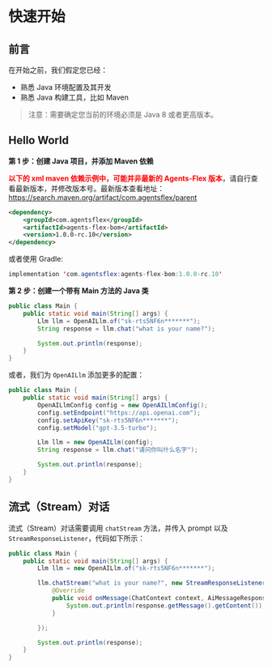 # 快速开始

## 前言

在开始之前，我们假定您已经：

- 熟悉 Java 环境配置及其开发
- 熟悉 Java 构建工具，比如 Maven

> 注意：需要确定您当前的环境必须是 Java 8 或者更高版本。

## Hello World

**第 1 步：创建 Java 项目，并添加 Maven 依赖**

<span style="color: red;">**以下的 xml maven 依赖示例中，可能并非最新的 Agents-Flex 版本**</span>，请自行查看最新版本，并修改版本号。最新版本查看地址：https://search.maven.org/artifact/com.agentsflex/parent

```xml
<dependency>
    <groupId>com.agentsflex</groupId>
    <artifactId>agents-flex-bom</artifactId>
    <version>1.0.0-rc.10</version>
</dependency>
```

或者使用 Gradle:

```java
implementation 'com.agentsflex:agents-flex-bom:1.0.0-rc.10'
```

**第 2 步：创建一个带有 Main 方法的 Java 类**

```java
public class Main {
    public static void main(String[] args) {
        Llm llm = OpenAILlm.of("sk-rts5NF6n*******");
        String response = llm.chat("what is your name?");

        System.out.println(response);
    }
}
```


或者，我们为 `OpenAILlm` 添加更多的配置：

```java
public class Main {
    public static void main(String[] args) {
        OpenAILlmConfig config = new OpenAILlmConfig();
        config.setEndpoint("https://api.openai.com");
        config.setApiKey("sk-rts5NF6n*******");
        config.setModel("gpt-3.5-turbo");

        Llm llm = new OpenAILlm(config);
        String response = llm.chat("请问你叫什么名字");

        System.out.println(response);
    }
}
```


## 流式（Stream）对话

流式（Stream）对话需要调用 `chatStream` 方法，并传入 prompt 以及 `StreamResponseListener`，代码如下所示：

```java
public class Main {
    public static void main(String[] args) {
        Llm llm = new OpenAILlm.of("sk-rts5NF6n*******");

        llm.chatStream("what is your name?", new StreamResponseListener() {
            @Override
            public void onMessage(ChatContext context, AiMessageResponse response) {
                System.out.println(response.getMessage().getContent());
            }

        });

        System.out.println(response);
    }
}
```
